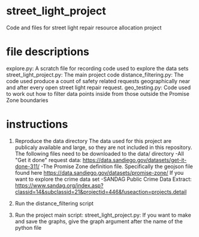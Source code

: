 # street_light_project
Code and files for street light repair resource allocation project

# file descriptions
 explore.py: A scratch file for recording code used to explore the data sets
 street_light_project.py: The main project code
 distance_filtering.py: The code used produce a count of safety related requests geographically near and after every open street light repair request.
 geo_testing.py: Code used to work out how to filter data points inside from those outside the Promise Zone boundaries
 

# instructions
1) Reproduce the data directory
The data used for this project are publicaly available and large, so they are not included in this repository. The following files need to be downloaded to the data/ directory
-All "Get it done" request data: https://data.sandiego.gov/datasets/get-it-done-311/
-The Promise Zone definition file. Specifically the geojson file found here https://data.sandiego.gov/datasets/promise-zone/
If you want to explore the crime data set
-SANDAG Public Crime Data Extract: https://www.sandag.org/index.asp?classid=14&subclassid=21&projectid=446&fuseaction=projects.detail

2) Run the distance_filtering script

3) Run the project main script: street_light_project.py:
    If you want to make and save the graphs, give the graph argument after the name of the python file
